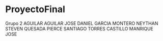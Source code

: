 # ProyectoFinal
Grupo 2	
AGUILAR AGUILAR JOSE DANIEL
GARCIA MONTERO NEYTHAN STEVEN
QUESADA PIERCE SANTIAGO
TORRES CASTILLO MANRIQUE JOSE
